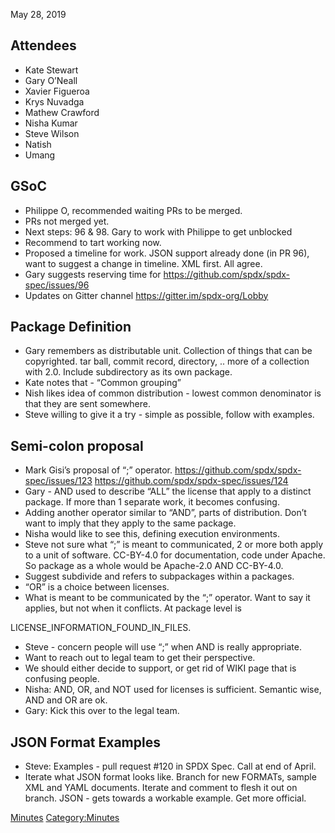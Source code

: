 May 28, 2019

## Attendees

  - Kate Stewart
  - Gary O’Neall
  - Xavier Figueroa
  - Krys Nuvadga
  - Mathew Crawford
  - Nisha Kumar
  - Steve Wilson
  - Natish
  - Umang

## GSoC

  - Philippe O, recommended waiting PRs to be merged.
  - PRs not merged yet.
  - Next steps: 96 & 98. Gary to work with Philippe to get unblocked
  - Recommend to tart working now.
  - Proposed a timeline for work. JSON support already done (in PR 96),
    want to suggest a change in timeline. XML first. All agree.
  - Gary suggests reserving time for
    <https://github.com/spdx/spdx-spec/issues/96>
  - Updates on Gitter channel <https://gitter.im/spdx-org/Lobby>

## Package Definition

  - Gary remembers as distributable unit. Collection of things that can
    be copyrighted. tar ball, commit record, directory, .. more of a
    collection with 2.0. Include subdirectory as its own package.
  - Kate notes that - “Common grouping”
  - Nish likes idea of common distribution - lowest common denominator
    is that they are sent somewhere.
  - Steve willing to give it a try - simple as possible, follow with
    examples.

## Semi-colon proposal

  - Mark Gisi’s proposal of “;” operator.
    <https://github.com/spdx/spdx-spec/issues/123>
    <https://github.com/spdx/spdx-spec/issues/124>
  - Gary - AND used to describe “ALL” the license that apply to a
    distinct package. If more than 1 separate work, it becomes
    confusing.
  - Adding another operator similar to “AND”, parts of distribution.
    Don’t want to imply that they apply to the same package.
  - Nisha would like to see this, defining execution environments.
  - Steve not sure what “;” is meant to communicated, 2 or more both
    apply to a unit of software. CC-BY-4.0 for documentation, code under
    Apache. So package as a whole would be Apache-2.0 AND CC-BY-4.0.
  - Suggest subdivide and refers to subpackages within a packages.
  - “OR” is a choice between licenses.
  - What is meant to be communicated by the “;” operator. Want to say it
    applies, but not when it conflicts. At package level is

LICENSE\_INFORMATION\_FOUND\_IN\_FILES.

  - Steve - concern people will use “;” when AND is really appropriate.
  - Want to reach out to legal team to get their perspective.
  - We should either decide to support, or get rid of WIKI page that is
    confusing people.
  - Nisha: AND, OR, and NOT used for licenses is sufficient. Semantic
    wise, AND and OR are ok.
  - Gary: Kick this over to the legal team.

## JSON Format Examples

  - Steve: Examples - pull request \#120 in SPDX Spec. Call at end of
    April.
  - Iterate what JSON format looks like. Branch for new FORMATs, sample
    XML and YAML documents. Iterate and comment to flesh it out on
    branch. JSON - gets towards a workable example. Get more official.

[Minutes](Category:Technical "wikilink")
[Category:Minutes](Category:Minutes "wikilink")
